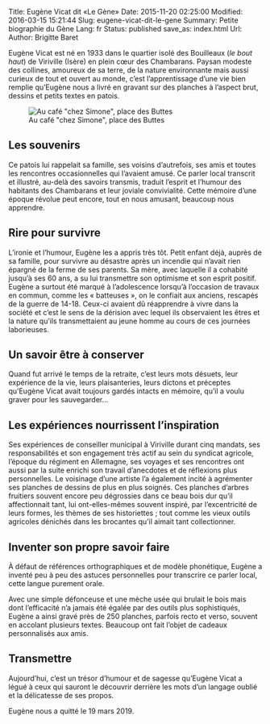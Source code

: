 Title: Eugène Vicat dit «Le Gène»
Date: 2015-11-20 02:25:00
Modified: 2016-03-15 15:21:44
Slug: eugene-vicat-dit-le-gene
Summary: Petite biographie du Gène
Lang: fr
Status: published
save_as: index.html
Url: 
Author: Brigitte Baret

Eugène Vicat est né en 1933 dans le quartier isolé des Bouilleaux (*le
bout haut*) de Viriville (Isère) en plein cœur des Chambarans.  Paysan
modeste des collines, amoureux de sa terre, de la nature environnante
mais aussi curieux de tout et ouvert au monde, c’est l’apprentissage
d’une vie bien remplie qu’Eugène nous a livré en gravant sur des
planches à l’aspect brut, dessins et petits textes en patois.

<figure class="image-block" style="float: center;">
  <img alt="Au café &quot;chez Simone&quot;, place des Buttes" src="{static}/images/eugene_20140501.jpg">
  <figcaption style="max-width: 576px">Au café &quot;chez Simone&quot;, place des Buttes</figcaption>
</figure>

## Les souvenirs

Ce patois lui rappelait sa famille, ses voisins d’autrefois, ses amis
et toutes les rencontres occasionnelles qui l’avaient amusé. Ce parler
local transcrit et illustré, au-delà des savoirs transmis, traduit
l’esprit et l’humour des habitants des Chambarans et leur joviale
convivialité. Cette mémoire d’une époque révolue peut encore, tout en
nous amusant, beaucoup nous apprendre.

## Rire pour survivre

L’ironie et l’humour, Eugène les a appris très tôt. Petit enfant déjà,
auprès de sa famille, pour survivre au désastre après un incendie qui
n’avait rien épargné de la ferme de ses parents. Sa mère, avec
laquelle il a cohabité jusqu’à ses 60 ans, a su lui transmettre son
optimisme et son esprit positif. Eugène a surtout été marqué à
l’adolescence lorsqu’à l’occasion de travaux en commun, comme les
« batteuses », on le confiait aux anciens, rescapés de la guerre de
14-18. Ceux-ci avaient dû réapprendre à vivre dans la société et c’est
le sens de la dérision avec lequel ils observaient les êtres et la
nature qu’ils transmettaient au jeune homme au cours de ces journées
laborieuses.

## Un savoir être à conserver

Quand fut arrivé le temps de la retraite, c’est leurs mots désuets,
leur expérience de la vie, leurs plaisanteries, leurs dictons et
préceptes qu’Eugène Vicat avait toujours gardés intacts en mémoire,
qu’il a voulu graver pour les sauvegarder…

## Les expériences nourrissent l’inspiration

Ses expériences de conseiller municipal à Viriville durant cinq
mandats, ses responsabilités et son engagement très actif au sein du
syndicat agricole, l’époque du régiment en Allemagne, ses voyages et
ses rencontres ont aussi par la suite enrichi son travail d’anecdotes
et de réflexions plus personnelles. Le voisinage d’une artiste l’a
également incité à agrémenter ses planches de dessins de plus en plus
soignés. Ces planches d’arbres fruitiers souvent encore peu dégrossies
dans ce beau bois dur qu’il affectionnait tant, lui ont-elles-mêmes
souvent inspiré, par l’excentricité de leurs formes, les thèmes de ses
historiettes ; tout comme les vieux outils agricoles dénichés dans les
brocantes qu’il aimait tant collectionner.

## Inventer son propre savoir faire

À défaut de références orthographiques et de modèle phonétique, Eugène
a inventé peu à peu des astuces personnelles pour transcrire ce parler
local, cette langue purement orale.

Avec une simple défonceuse et une mèche usée qui brulait le bois mais
dont l’efficacité n’a jamais été égalée par des outils plus
sophistiqués, Eugène a ainsi gravé près de 250 planches, parfois recto
et verso, souvent en accolant plusieurs textes. Beaucoup ont fait
l’objet de cadeaux personnalisés aux amis.

## Transmettre

Aujourd’hui, c’est un trésor d’humour et de sagesse qu’Eugène Vicat a
légué à ceux qui sauront le découvrir derrière les mots d’un langage
oublié et la délicatesse de ses propos.

Eugène nous a quitté le 19 mars 2019.

